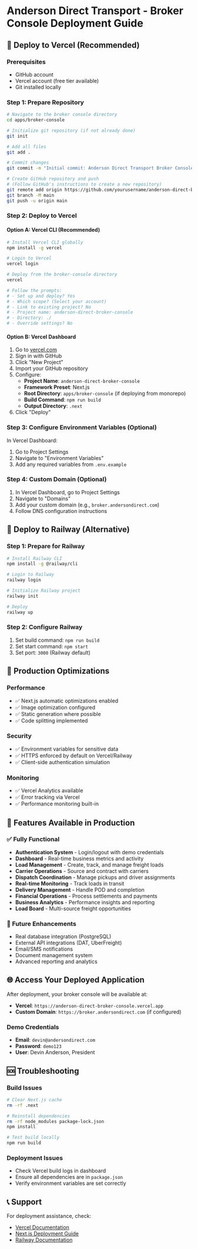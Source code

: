 # Anderson Direct Transport - Broker Console Deployment Guide

## 🚀 Deploy to Vercel (Recommended)

### Prerequisites
- GitHub account
- Vercel account (free tier available)
- Git installed locally

### Step 1: Prepare Repository
```bash
# Navigate to the broker console directory
cd apps/broker-console

# Initialize git repository (if not already done)
git init

# Add all files
git add .

# Commit changes
git commit -m "Initial commit: Anderson Direct Transport Broker Console"

# Create GitHub repository and push
# (Follow GitHub's instructions to create a new repository)
git remote add origin https://github.com/yourusername/anderson-direct-broker-console.git
git branch -M main
git push -u origin main
```

### Step 2: Deploy to Vercel

#### Option A: Vercel CLI (Recommended)
```bash
# Install Vercel CLI globally
npm install -g vercel

# Login to Vercel
vercel login

# Deploy from the broker-console directory
vercel

# Follow the prompts:
# - Set up and deploy? Yes
# - Which scope? (Select your account)
# - Link to existing project? No
# - Project name: anderson-direct-broker-console
# - Directory: ./
# - Override settings? No
```

#### Option B: Vercel Dashboard
1. Go to [vercel.com](https://vercel.com)
2. Sign in with GitHub
3. Click "New Project"
4. Import your GitHub repository
5. Configure:
   - **Project Name**: `anderson-direct-broker-console`
   - **Framework Preset**: Next.js
   - **Root Directory**: `apps/broker-console` (if deploying from monorepo)
   - **Build Command**: `npm run build`
   - **Output Directory**: `.next`
6. Click "Deploy"

### Step 3: Configure Environment Variables (Optional)
In Vercel Dashboard:
1. Go to Project Settings
2. Navigate to "Environment Variables"
3. Add any required variables from `.env.example`

### Step 4: Custom Domain (Optional)
1. In Vercel Dashboard, go to Project Settings
2. Navigate to "Domains"
3. Add your custom domain (e.g., `broker.andersondirect.com`)
4. Follow DNS configuration instructions

## 🚂 Deploy to Railway (Alternative)

### Step 1: Prepare for Railway
```bash
# Install Railway CLI
npm install -g @railway/cli

# Login to Railway
railway login

# Initialize Railway project
railway init

# Deploy
railway up
```

### Step 2: Configure Railway
1. Set build command: `npm run build`
2. Set start command: `npm start`
3. Set port: `3000` (Railway default)

## 🔧 Production Optimizations

### Performance
- ✅ Next.js automatic optimizations enabled
- ✅ Image optimization configured
- ✅ Static generation where possible
- ✅ Code splitting implemented

### Security
- ✅ Environment variables for sensitive data
- ✅ HTTPS enforced by default on Vercel/Railway
- ✅ Client-side authentication simulation

### Monitoring
- ✅ Vercel Analytics available
- ✅ Error tracking via Vercel
- ✅ Performance monitoring built-in

## 📱 Features Available in Production

### ✅ Fully Functional
- **Authentication System** - Login/logout with demo credentials
- **Dashboard** - Real-time business metrics and activity
- **Load Management** - Create, track, and manage freight loads
- **Carrier Operations** - Source and contract with carriers
- **Dispatch Coordination** - Manage pickups and driver assignments
- **Real-time Monitoring** - Track loads in transit
- **Delivery Management** - Handle POD and completion
- **Financial Operations** - Process settlements and payments
- **Business Analytics** - Performance insights and reporting
- **Load Board** - Multi-source freight opportunities

### 🔮 Future Enhancements
- Real database integration (PostgreSQL)
- External API integrations (DAT, UberFreight)
- Email/SMS notifications
- Document management system
- Advanced reporting and analytics

## 🌐 Access Your Deployed Application

After deployment, your broker console will be available at:
- **Vercel**: `https://anderson-direct-broker-console.vercel.app`
- **Custom Domain**: `https://broker.andersondirect.com` (if configured)

### Demo Credentials
- **Email**: `devin@andersondirect.com`
- **Password**: `demo123`
- **User**: Devin Anderson, President

## 🆘 Troubleshooting

### Build Issues
```bash
# Clear Next.js cache
rm -rf .next

# Reinstall dependencies
rm -rf node_modules package-lock.json
npm install

# Test build locally
npm run build
```

### Deployment Issues
- Check Vercel build logs in dashboard
- Ensure all dependencies are in `package.json`
- Verify environment variables are set correctly

## 📞 Support
For deployment assistance, check:
- [Vercel Documentation](https://vercel.com/docs)
- [Next.js Deployment Guide](https://nextjs.org/docs/deployment)
- [Railway Documentation](https://docs.railway.app)
